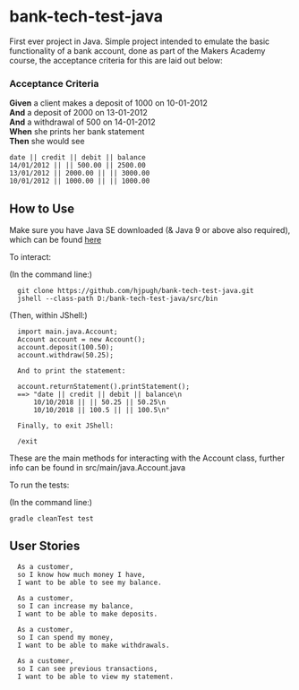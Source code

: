 # bank-tech-test-java

First ever project in Java.
Simple project intended to emulate the basic functionality of a bank account, done as part of the Makers Academy course, the acceptance criteria for this are laid out below:

### Acceptance Criteria

**Given** a client makes a deposit of 1000 on 10-01-2012  
**And** a deposit of 2000 on 13-01-2012  
**And** a withdrawal of 500 on 14-01-2012  
**When** she prints her bank statement  
**Then** she would see

```
date || credit || debit || balance
14/01/2012 || || 500.00 || 2500.00
13/01/2012 || 2000.00 || || 3000.00
10/01/2012 || 1000.00 || || 1000.00
```

## How to Use

Make sure you have Java SE downloaded (& Java 9 or above also required), which can be found [here](https://www.oracle.com/technetwork/java/javase/downloads/index.html)

To interact:

(In the command line:)

```
  git clone https://github.com/hjpugh/bank-tech-test-java.git
  jshell --class-path D:/bank-tech-test-java/src/bin
```

(Then, within JShell:)

```
  import main.java.Account;
  Account account = new Account();
  account.deposit(100.50);
  account.withdraw(50.25);

  And to print the statement:

  account.returnStatement().printStatement();
  ==> "date || credit || debit || balance\n
      10/10/2018 || || 50.25 || 50.25\n
      10/10/2018 || 100.5 || || 100.5\n"

  Finally, to exit JShell:

  /exit
```

These are the main methods for interacting with the Account class, further info can be found in src/main/java.Account.java

To run the tests:

(In the command line:)

```
gradle cleanTest test
```

## User Stories

```
  As a customer,
  so I know how much money I have,
  I want to be able to see my balance.

  As a customer,
  so I can increase my balance,
  I want to be able to make deposits.

  As a customer,
  so I can spend my money,
  I want to be able to make withdrawals.

  As a customer,
  so I can see previous transactions,
  I want to be able to view my statement.
```
